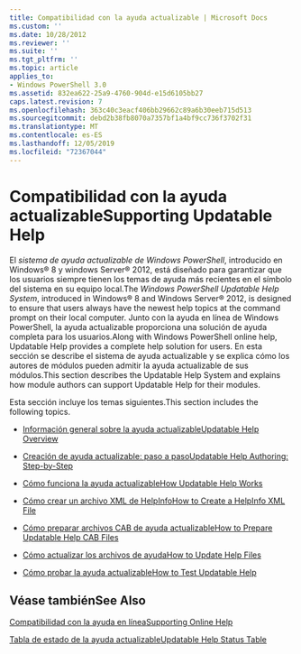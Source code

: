 ```yaml
---
title: Compatibilidad con la ayuda actualizable | Microsoft Docs
ms.custom: ''
ms.date: 10/28/2012
ms.reviewer: ''
ms.suite: ''
ms.tgt_pltfrm: ''
ms.topic: article
applies_to:
- Windows PowerShell 3.0
ms.assetid: 832ea622-25a9-4760-904d-e15d6105bb27
caps.latest.revision: 7
ms.openlocfilehash: 363c40c3eacf406bb29662c89a6b30eeb715d513
ms.sourcegitcommit: debd2b38fb8070a7357bf1a4bf9cc736f3702f31
ms.translationtype: MT
ms.contentlocale: es-ES
ms.lasthandoff: 12/05/2019
ms.locfileid: "72367044"
---
```

# <a name="supporting-updatable-help"></a><span data-ttu-id="ac7eb-102">Compatibilidad con la ayuda actualizable</span><span class="sxs-lookup"><span data-stu-id="ac7eb-102">Supporting Updatable Help</span></span>

<span data-ttu-id="ac7eb-103">El *sistema de ayuda actualizable de Windows PowerShell*, introducido en Windows® 8 y windows Server® 2012, está diseñado para garantizar que los usuarios siempre tienen los temas de ayuda más recientes en el símbolo del sistema en su equipo local.</span><span class="sxs-lookup"><span data-stu-id="ac7eb-103">The *Windows PowerShell Updatable Help System*, introduced in Windows® 8 and Windows Server® 2012, is designed to ensure that users always have the newest help topics at the command prompt on their local computer.</span></span> <span data-ttu-id="ac7eb-104">Junto con la ayuda en línea de Windows PowerShell, la ayuda actualizable proporciona una solución de ayuda completa para los usuarios.</span><span class="sxs-lookup"><span data-stu-id="ac7eb-104">Along with Windows PowerShell online help, Updatable Help provides a complete help solution for users.</span></span> <span data-ttu-id="ac7eb-105">En esta sección se describe el sistema de ayuda actualizable y se explica cómo los autores de módulos pueden admitir la ayuda actualizable de sus módulos.</span><span class="sxs-lookup"><span data-stu-id="ac7eb-105">This section describes the Updatable Help System and explains how module authors can support Updatable Help for their modules.</span></span>

<span data-ttu-id="ac7eb-106">Esta sección incluye los temas siguientes.</span><span class="sxs-lookup"><span data-stu-id="ac7eb-106">This section includes the following topics.</span></span>

- [<span data-ttu-id="ac7eb-107">Información general sobre la ayuda actualizable</span><span class="sxs-lookup"><span data-stu-id="ac7eb-107">Updatable Help Overview</span></span>](./updatable-help-overview.md)

- [<span data-ttu-id="ac7eb-108">Creación de ayuda actualizable: paso a paso</span><span class="sxs-lookup"><span data-stu-id="ac7eb-108">Updatable Help Authoring: Step-by-Step</span></span>](./updatable-help-authoring-step-by-step.md)

- [<span data-ttu-id="ac7eb-109">Cómo funciona la ayuda actualizable</span><span class="sxs-lookup"><span data-stu-id="ac7eb-109">How Updatable Help Works</span></span>](./how-updatable-help-works.md)

- [<span data-ttu-id="ac7eb-110">Cómo crear un archivo XML de HelpInfo</span><span class="sxs-lookup"><span data-stu-id="ac7eb-110">How to Create a HelpInfo XML File</span></span>](./how-to-create-a-helpinfo-xml-file.md)

- [<span data-ttu-id="ac7eb-111">Cómo preparar archivos CAB de ayuda actualizable</span><span class="sxs-lookup"><span data-stu-id="ac7eb-111">How to Prepare Updatable Help CAB Files</span></span>](./how-to-prepare-updatable-help-cab-files.md)

- [<span data-ttu-id="ac7eb-112">Cómo actualizar los archivos de ayuda</span><span class="sxs-lookup"><span data-stu-id="ac7eb-112">How to Update Help Files</span></span>](./how-to-update-help-files.md)

- [<span data-ttu-id="ac7eb-113">Cómo probar la ayuda actualizable</span><span class="sxs-lookup"><span data-stu-id="ac7eb-113">How to Test Updatable Help</span></span>](./how-to-test-updatable-help.md)

## <a name="see-also"></a><span data-ttu-id="ac7eb-114">Véase también</span><span class="sxs-lookup"><span data-stu-id="ac7eb-114">See Also</span></span>

[<span data-ttu-id="ac7eb-115">Compatibilidad con la ayuda en línea</span><span class="sxs-lookup"><span data-stu-id="ac7eb-115">Supporting Online Help</span></span>](./supporting-online-help.md)

[<span data-ttu-id="ac7eb-116">Tabla de estado de la ayuda actualizable</span><span class="sxs-lookup"><span data-stu-id="ac7eb-116">Updatable Help Status Table</span></span>](https://www.microsoft.com/en-us/itpro/windows)